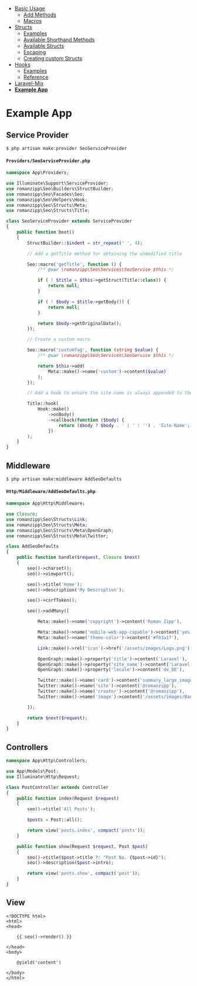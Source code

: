 - [Basic Usage](1-INDEX.md)
  - [Add Methods](1-INDEX.md#add-methods)
  - [Macros](1-INDEX.md#macros)
- [Structs](2-STRUCTS.md)
  - [Examples](2-STRUCTS.md#examples)
  - [Available Shorthand Methods](2-STRUCTS.md#available-shorthand-methods)
  - [Available Structs](2-STRUCTS.md#available-structs)
  - [Escaping](2-STRUCTS.md#escaping)
  - [Creating custom Structs](2-STRUCTS.md#creating-custom-structs)
- [Hooks](3-HOOKS.md)
  - [Examples](3-HOOKS.md#examples)
  - [Reference](3-HOOKS.md#reference)
- [Laravel-Mix](4-LARAVEL-MIX.md)
- **[Example App](5-EXAMPLE-APP.md)**

# Example App

## Service Provider

```
$ php artisan make:provider SeoServiceProvider
```

#### `Providers/SeoServiceProvider.php`

```php
namespace App\Providers;

use Illuminate\Support\ServiceProvider;
use romanzipp\Seo\Builders\StructBuilder;
use romanzipp\Seo\Facades\Seo;
use romanzipp\Seo\Helpers\Hook;
use romanzipp\Seo\Structs\Meta;
use romanzipp\Seo\Structs\Title;

class SeoServiceProvider extends ServiceProvider
{
    public function boot()
    {
        StructBuilder::$indent = str_repeat(' ', 4);

        // Add a getTitle method for obtaining the unmodified title

        Seo::macro('getTitle', function () {
            /** @var \romanzipp\Seo\Services\SeoService $this */

            if ( ! $title = $this->getStruct(Title::class)) {
                return null;
            }

            if ( ! $body = $title->getBody()) {
                return null;
            }

            return $body->getOriginalData();
        });    

        // Create a custom macro

        Seo::macro('customTag', function (string $value) {
            /** @var \romanzipp\Seo\Services\SeoService $this */

            return $this->add(
                Meta::make()->name('custom')->content($value)
            );
        });

        // Add a hook to ensure the site name is always appended to the title 

        Title::hook(
            Hook::make()
                ->onBody()
                ->callback(function ($body) {
                    return ($body ? $body . ' | ' : '') . 'Site-Name';
                })
        );
    }
}
```

## Middleware

```
$ php artisan make:middleware AddSeoDefaults
```

#### `Http/Middleware/AddSeoDefaults.php`

```php
namespace App\Http\Middleware;

use Closure;
use romanzipp\Seo\Structs\Link;
use romanzipp\Seo\Structs\Meta;
use romanzipp\Seo\Structs\Meta\OpenGraph;
use romanzipp\Seo\Structs\Meta\Twitter;

class AddSeoDefaults
{
    public function handle($request, Closure $next)
    {
        seo()->charset();
        seo()->viewport();

        seo()->title('Home');
        seo()->description('My Description');

        seo()->csrfToken();

        seo()->addMany([

            Meta::make()->name('copyright')->content('Roman Zipp'),

            Meta::make()->name('mobile-web-app-capable')->content('yes'),
            Meta::make()->name('theme-color')->content('#f03a17'),

            Link::make()->rel('icon')->href('/assets/images/Logo.png'),

            OpenGraph::make()->property('title')->content('Laravel'),
            OpenGraph::make()->property('site_name')->content('Laravel'),
            OpenGraph::make()->property('locale')->content('de_DE'),

            Twitter::make()->name('card')->content('summary_large_image'),
            Twitter::make()->name('site')->content('@romanzipp'),
            Twitter::make()->name('creator')->content('@romanzipp'),
            Twitter::make()->name('image')->content('/assets/images/Banner.jpg', false)

        ]);

        return $next($request);
    }
}

```

## Controllers

```php
namespace App\Http\Controllers;

use App\Models\Post;
use Illuminate\Http\Request;

class PostController extends Controller
{
    public function index(Request $request)
    {
        seo()->title('All Posts');

        $posts = Post::all();

        return view('posts.index', compact('posts'));
    }

    public function show(Request $request, Post $post)
    {
        seo()->title($post->title ?: "Post No. {$post->id}");
        seo()->description($post->intro);

        return view('posts.show', compact('post'));
    }
}
```

## View

```blade
<!DOCTYPE html>
<html>
<head>

    {{ seo()->render() }}

</head>
<body>

    @yield('content')

</body>
</html>
```
